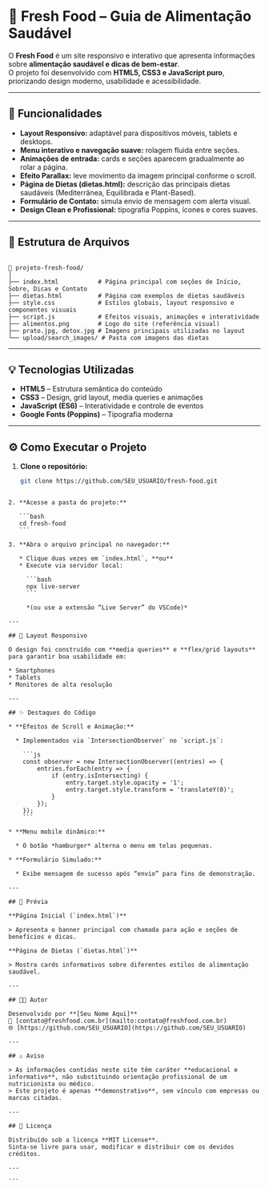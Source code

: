 # 🥗 Fresh Food – Guia de Alimentação Saudável

O **Fresh Food** é um site responsivo e interativo que apresenta informações sobre **alimentação saudável e dicas de bem-estar**.  
O projeto foi desenvolvido com **HTML5, CSS3 e JavaScript puro**, priorizando design moderno, usabilidade e acessibilidade.

---

## 🌱 Funcionalidades

- **Layout Responsivo:** adaptável para dispositivos móveis, tablets e desktops.  
- **Menu interativo e navegação suave:** rolagem fluida entre seções.  
- **Animações de entrada:** cards e seções aparecem gradualmente ao rolar a página.  
- **Efeito Parallax:** leve movimento da imagem principal conforme o scroll.  
- **Página de Dietas (dietas.html):** descrição das principais dietas saudáveis (Mediterrânea, Equilibrada e Plant-Based).  
- **Formulário de Contato:** simula envio de mensagem com alerta visual.  
- **Design Clean e Profissional:** tipografia Poppins, ícones e cores suaves.  

---

## 🧩 Estrutura de Arquivos

```

📁 projeto-fresh-food/
│
├── index.html           # Página principal com seções de Início, Sobre, Dicas e Contato
├── dietas.html          # Página com exemplos de dietas saudáveis
├── style.css            # Estilos globais, layout responsivo e componentes visuais
├── script.js            # Efeitos visuais, animações e interatividade
├── alimentos.png        # Logo do site (referência visual)
├── prato.jpg, detox.jpg # Imagens principais utilizadas no layout
└── upload/search_images/ # Pasta com imagens das dietas

````

---

## 💡 Tecnologias Utilizadas

- **HTML5** – Estrutura semântica do conteúdo  
- **CSS3** – Design, grid layout, media queries e animações  
- **JavaScript (ES6)** – Interatividade e controle de eventos  
- **Google Fonts (Poppins)** – Tipografia moderna  

---

## ⚙️ Como Executar o Projeto

1. **Clone o repositório:**
   ```bash
   git clone https://github.com/SEU_USUARIO/fresh-food.git
````

2. **Acesse a pasta do projeto:**

   ```bash
   cd fresh-food
   ```

3. **Abra o arquivo principal no navegador:**

   * Clique duas vezes em `index.html`, **ou**
   * Execute via servidor local:

     ```bash
     npx live-server
     ```

     *(ou use a extensão “Live Server” do VSCode)*

---

## 📱 Layout Responsivo

O design foi construído com **media queries** e **flex/grid layouts** para garantir boa usabilidade em:

* Smartphones
* Tablets
* Monitores de alta resolução

---

## ✨ Destaques do Código

* **Efeitos de Scroll e Animação:**

  * Implementados via `IntersectionObserver` no `script.js`:

    ```js
    const observer = new IntersectionObserver((entries) => {
        entries.forEach(entry => {
            if (entry.isIntersecting) {
                entry.target.style.opacity = '1';
                entry.target.style.transform = 'translateY(0)';
            }
        });
    });
    ```

* **Menu mobile dinâmico:**

  * O botão *hamburger* alterna o menu em telas pequenas.

* **Formulário Simulado:**

  * Exibe mensagem de sucesso após “envio” para fins de demonstração.

---

## 📸 Prévia

**Página Inicial (`index.html`)**

> Apresenta o banner principal com chamada para ação e seções de benefícios e dicas.

**Página de Dietas (`dietas.html`)**

> Mostra cards informativos sobre diferentes estilos de alimentação saudável.

---

## 🧑‍💻 Autor

Desenvolvido por **[Seu Nome Aqui]**
📧 [contato@freshfood.com.br](mailto:contato@freshfood.com.br)
🌐 [https://github.com/SEU_USUARIO](https://github.com/SEU_USUARIO)

---

## ⚠️ Aviso

> As informações contidas neste site têm caráter **educacional e informativo**, não substituindo orientação profissional de um nutricionista ou médico.
> Este projeto é apenas **demonstrativo**, sem vínculo com empresas ou marcas citadas.

---

## 🪪 Licença

Distribuído sob a licença **MIT License**.
Sinta-se livre para usar, modificar e distribuir com os devidos créditos.

---

```
